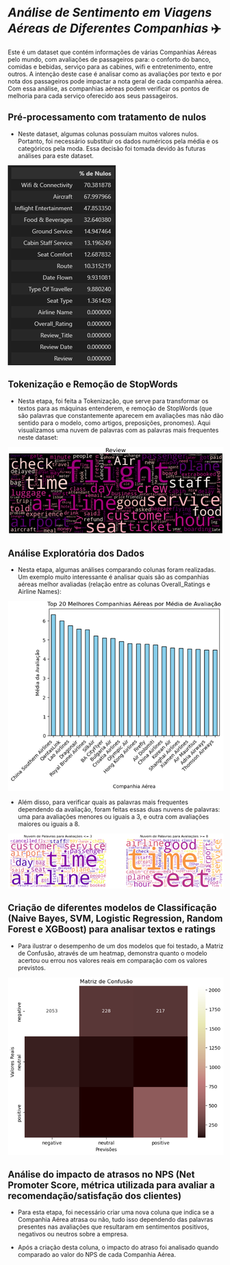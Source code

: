 # *Análise de Sentimento em Viagens Aéreas de Diferentes Companhias* ✈️

Este é um dataset que contém informações de várias Companhias Aéreas pelo mundo, com avaliações de passageiros para: o conforto do banco, comidas e bebidas, serviço para as cabines, wifi e entretenimento, entre outros. A intenção deste case é analisar como as avaliações por texto e por nota dos passageiros pode impactar a nota geral de cada companhia aérea. Com essa análise, as companhias aéreas podem verificar os pontos de melhoria para cada serviço oferecido aos seus passageiros.

## **Pré-processamento com tratamento de nulos**
* Neste dataset, algumas colunas possuíam muitos valores nulos. Portanto, foi necessário substituir os dados numéricos pela média e os categóricos pela moda. Essa decisão foi tomada devido às futuras análises para este dataset.

![alt text](nulos.png)

## **Tokenização e Remoção de StopWords**

* Nesta etapa, foi feita a Tokenização, que serve para transformar os textos para as máquinas entenderem, e remoção de StopWords (que são palavras que constantemente aparecem em avaliações mas não dão sentido para o modelo, como artigos, preposições, pronomes). Aqui visualizamos uma nuvem de palavras com as palavras mais frequentes neste dataset:

![alt text](review.png)

## **Análise Exploratória dos Dados**

* Nesta etapa, algumas análises comparando colunas foram realizadas. Um exemplo muito interessante é analisar quais são as companhias aéreas melhor avaliadas (relação entre as colunas Overall_Ratings e Airline Names):

![alt text](top20.png)

* Além disso, para verificar quais as palavras mais frequentes dependendo da avaliação, foram feitas essas duas nuvens de palavras: uma para avaliações menores ou iguais a 3, e outra com avaliações maiores ou iguais a 8.

![alt text](wordcloud.png)

## **Criação de diferentes modelos de Classificação (Naive Bayes, SVM, Logistic Regression, Random Forest e XGBoost) para analisar textos e ratings** 

* Para ilustrar o desempenho de um dos modelos que foi testado, a Matriz de Confusão, através de um heatmap, demonstra quanto o modelo acertou ou errou nos valores reais em comparação com os valores previstos.

![alt text](confusion.png)

## **Análise do impacto de atrasos no NPS (Net Promoter Score, métrica utilizada para avaliar a recomendação/satisfação dos clientes)**

* Para esta etapa, foi necessário criar uma nova coluna que indica se a Companhia Aérea atrasa ou não, tudo isso dependendo das palavras presentes nas avaliações que resultaram em sentimentos positivos, negativos ou neutros sobre a empresa. 

* Após a criação desta coluna, o impacto do atraso foi analisado quando comparado ao valor do NPS de cada Companhia Aérea. 
